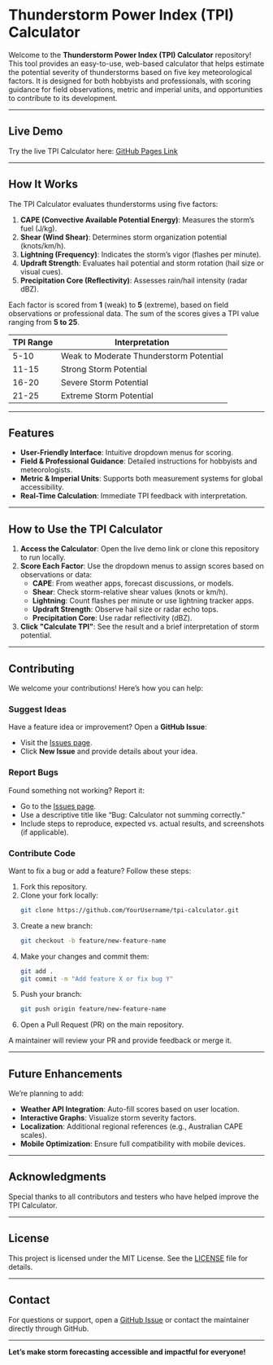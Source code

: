 # Thunderstorm Power Index (TPI) Calculator

Welcome to the **Thunderstorm Power Index (TPI) Calculator** repository! This tool provides an easy-to-use, web-based calculator that helps estimate the potential severity of thunderstorms based on five key meteorological factors. It is designed for both hobbyists and professionals, with scoring guidance for field observations, metric and imperial units, and opportunities to contribute to its development.

---

## **Live Demo**

Try the live TPI Calculator here:
[GitHub Pages Link](https://bassyboi.github.io/tpi-calculator/)

---

## **How It Works**

The TPI Calculator evaluates thunderstorms using five factors:

1. **CAPE (Convective Available Potential Energy)**: Measures the storm’s fuel (J/kg).
2. **Shear (Wind Shear)**: Determines storm organization potential (knots/km/h).
3. **Lightning (Frequency)**: Indicates the storm’s vigor (flashes per minute).
4. **Updraft Strength**: Evaluates hail potential and storm rotation (hail size or visual cues).
5. **Precipitation Core (Reflectivity)**: Assesses rain/hail intensity (radar dBZ).

Each factor is scored from **1** (weak) to **5** (extreme), based on field observations or professional data. The sum of the scores gives a TPI value ranging from **5 to 25**.

| **TPI Range** | **Interpretation**                         |
|---------------|-------------------------------------------|
| 5-10          | Weak to Moderate Thunderstorm Potential   |
| 11-15         | Strong Storm Potential                   |
| 16-20         | Severe Storm Potential                   |
| 21-25         | Extreme Storm Potential                  |

---

## **Features**

- **User-Friendly Interface**: Intuitive dropdown menus for scoring.
- **Field & Professional Guidance**: Detailed instructions for hobbyists and meteorologists.
- **Metric & Imperial Units**: Supports both measurement systems for global accessibility.
- **Real-Time Calculation**: Immediate TPI feedback with interpretation.

---

## **How to Use the TPI Calculator**

1. **Access the Calculator**: Open the live demo link or clone this repository to run locally.
2. **Score Each Factor**: Use the dropdown menus to assign scores based on observations or data:
   - **CAPE**: From weather apps, forecast discussions, or models.
   - **Shear**: Check storm-relative shear values (knots or km/h).
   - **Lightning**: Count flashes per minute or use lightning tracker apps.
   - **Updraft Strength**: Observe hail size or radar echo tops.
   - **Precipitation Core**: Use radar reflectivity (dBZ).
3. **Click "Calculate TPI"**: See the result and a brief interpretation of storm potential.

---

## **Contributing**

We welcome your contributions! Here’s how you can help:

### **Suggest Ideas**
Have a feature idea or improvement? Open a **GitHub Issue**:
- Visit the [Issues page](https://github.com/bassyboi/tpi-calculator/issues).
- Click **New Issue** and provide details about your idea.

### **Report Bugs**
Found something not working? Report it:
- Go to the [Issues page](https://github.com/bassyboi/tpi-calculator/issues).
- Use a descriptive title like “Bug: Calculator not summing correctly.”
- Include steps to reproduce, expected vs. actual results, and screenshots (if applicable).

### **Contribute Code**
Want to fix a bug or add a feature? Follow these steps:
1. Fork this repository.
2. Clone your fork locally:
   ```bash
   git clone https://github.com/YourUsername/tpi-calculator.git
   ```
3. Create a new branch:
   ```bash
   git checkout -b feature/new-feature-name
   ```
4. Make your changes and commit them:
   ```bash
   git add .
   git commit -m "Add feature X or fix bug Y"
   ```
5. Push your branch:
   ```bash
   git push origin feature/new-feature-name
   ```
6. Open a Pull Request (PR) on the main repository.

A maintainer will review your PR and provide feedback or merge it.

---

## **Future Enhancements**

We’re planning to add:
- **Weather API Integration**: Auto-fill scores based on user location.
- **Interactive Graphs**: Visualize storm severity factors.
- **Localization**: Additional regional references (e.g., Australian CAPE scales).
- **Mobile Optimization**: Ensure full compatibility with mobile devices.

---

## **Acknowledgments**

Special thanks to all contributors and testers who have helped improve the TPI Calculator.

---

## **License**

This project is licensed under the MIT License. See the [LICENSE](LICENSE) file for details.

---

## **Contact**

For questions or support, open a [GitHub Issue](https://github.com/bassyboi/tpi-calculator/issues) or contact the maintainer directly through GitHub.

---

**Let’s make storm forecasting accessible and impactful for everyone!**

